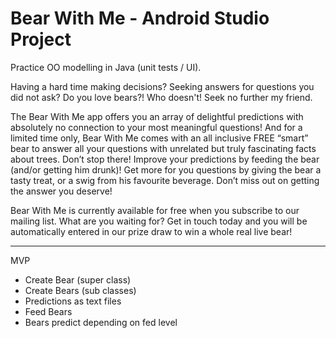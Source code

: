 # Bear With Me - Android Studio Project
Practice OO modelling in Java (unit tests / UI).

Having a hard time making decisions? 
Seeking answers for questions you did not ask?
Do you love bears?! Who doesn't! Seek no further my friend.
 
The Bear With Me app offers you an array of delightful predictions with absolutely no connection to your most meaningful questions! And for a limited time only, Bear With Me comes with an all inclusive FREE “smart” bear to answer all your questions with unrelated but truly fascinating facts about trees.
Don’t stop there! Improve your predictions by feeding the bear (and/or getting him drunk)! Get more for you questions by giving the bear a tasty treat, or a swig from his favourite beverage. Don’t miss out on getting the answer you deserve!

Bear With Me is currently available for free when you subscribe to our mailing list. What are you waiting for? Get in touch today and you will be automatically entered in our prize draw to win a whole real live bear!

--------------------------------------------------------------------------------------------------------------------------------------------------------------------------------------

MVP
- Create Bear (super class)
- Create Bears (sub classes)
- Predictions as text files
- Feed Bears
- Bears predict depending on fed level
